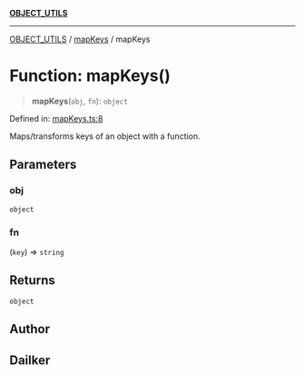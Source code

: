 [**OBJECT_UTILS**](../../README.md)

***

[OBJECT_UTILS](../../README.md) / [mapKeys](../README.md) / mapKeys

# Function: mapKeys()

> **mapKeys**(`obj`, `fn`): `object`

Defined in: [mapKeys.ts:8](https://github.com/dailker/everyutil/blob/9b590f3b464c4883aa51a0e840c616072d918dc8/src/object/mapKeys.ts#L8)

Maps/transforms keys of an object with a function.

## Parameters

### obj

`object`

### fn

(`key`) => `string`

## Returns

`object`

## Author

## Dailker
